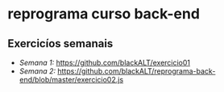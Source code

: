 # reprograma curso back-end

## Exercicíos semanais

- *Semana 1:* https://github.com/blackALT/exercicio01
- *Semana 2:* https://github.com/blackALT/reprograma-back-end/blob/master/exercicio02.js
